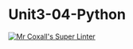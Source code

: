 # Unit3-04-Python
[![Mr Coxall's Super Linter](https://github.com/ICS3U-C-Programming-P-T/Unit3-04-Python/workflows/Mr%20Coxall's%20Super%20Linter/badge.svg)](https://github.com/ICS3U-C-Programming-P-T/Unit3-04-Python/actions/)
